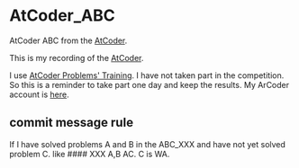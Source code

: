 # AtCoder_ABC
AtCoder ABC from the [AtCoder](https://atcoder.jp/?lang=ja).

This is my recording of the [AtCoder](https://atcoder.jp/?lang=ja).

I use [AtCoder Problems' Training](https://kenkoooo.com/atcoder/#/table/).
I have not taken part in the competition.
So this is a reminder to take part one day and keep the results.
My ArCoder account is [here](https://atcoder.jp/users/Ray_sk8).



## commit message rule
If I have solved problems A and B in the ABC_XXX  and have not yet solved problem C.
like #### XXX A,B AC. C is WA.
